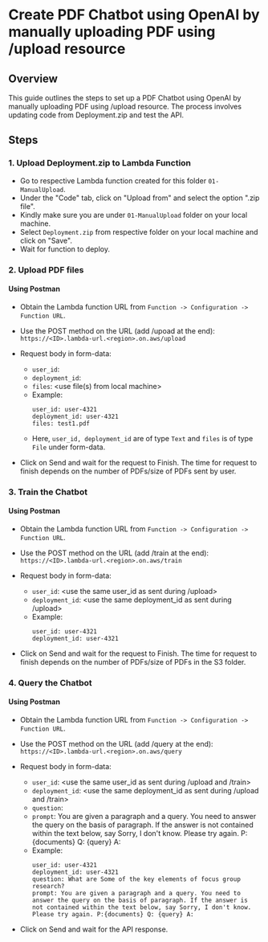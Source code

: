 # Create PDF Chatbot using OpenAI by manually uploading PDF using /upload resource

## Overview

This guide outlines the steps to set up a PDF Chatbot using OpenAI by manually uploading PDF using /upload resource. The process involves updating code from Deployment.zip and test the API.

## Steps

### 1. Upload Deployment.zip to Lambda Function

- Go to respective Lambda function created for this folder `01-ManualUpload`.
- Under the "Code" tab, click on "Upload from" and select the option ".zip file".
- Kindly make sure you are under `01-ManualUpload` folder on your local machine.
- Select `Deployment.zip` from respective folder on your local machine and click on "Save". 
- Wait for function to deploy.

### 2. Upload PDF files

#### Using Postman

- Obtain the Lambda function URL from `Function -> Configuration -> Function URL`.

- Use the POST method on the URL (add /upoad at the end): `https://<ID>.lambda-url.<region>.on.aws/upload`

- Request body in form-data:
   - `user_id`: <put your user_id here>
   - `deployment_id`: <put your deployment_id here>
   - `files`: <use file(s) from local machine>
   - Example:
        ```
        user_id: user-4321
        deployment_id: user-4321
        files: test1.pdf
        ```
   - Here, `user_id, deployment_id` are of type `Text` and `files` is of type `File` under form-data.

- Click on Send and wait for the request to Finish. The time for request to finish depends on the number of PDFs/size of PDFs sent by user.

### 3. Train the Chatbot

#### Using Postman

- Obtain the Lambda function URL from `Function -> Configuration -> Function URL`.

- Use the POST method on the URL (add /train at the end): `https://<ID>.lambda-url.<region>.on.aws/train`

- Request body in form-data:
   - `user_id`: <use the same user_id as sent during /upload>
   - `deployment_id`: <use the same deployment_id as sent during /upload>
   - Example:
        ```
        user_id: user-4321
        deployment_id: user-4321
        ```

- Click on Send and wait for the request to Finish. The time for request to finish depends on the number of PDFs/size of PDFs in the S3 folder.

### 4. Query the Chatbot

#### Using Postman

- Obtain the Lambda function URL from `Function -> Configuration -> Function URL`.

- Use the POST method on the URL (add /query at the end): `https://<ID>.lambda-url.<region>.on.aws/query`

- Request body in form-data:
   - `user_id`: <use the same user_id as sent during /upload and /train>
   - `deployment_id`: <use the same deployment_id as sent during /upload and /train>
   - `question`: <ask query related to PDFs in S3 bucket>
   - `prompt`: You are given a paragraph and a query. You need to answer the query on the basis of paragraph. If the answer is not contained within the text below, say Sorry, I don't know. Please try again. P:{documents} Q: {query} A: 
   - Example:
        ```
        user_id: user-4321
        deployment_id: user-4321
        question: What are Some of the key elements of focus group research? 
        prompt: You are given a paragraph and a query. You need to answer the query on the basis of paragraph. If the answer is not contained within the text below, say Sorry, I don't know. Please try again. P:{documents} Q: {query} A: 
        ```
        
- Click on Send and wait for the API response.

